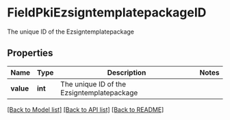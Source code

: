 # FieldPkiEzsigntemplatepackageID

The unique ID of the Ezsigntemplatepackage

## Properties
Name | Type | Description | Notes
------------ | ------------- | ------------- | -------------
**value** | **int** | The unique ID of the Ezsigntemplatepackage | 

[[Back to Model list]](../README.md#documentation-for-models) [[Back to API list]](../README.md#documentation-for-api-endpoints) [[Back to README]](../README.md)


